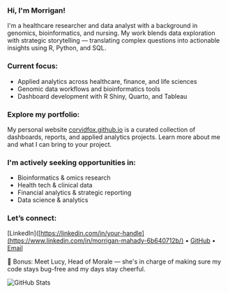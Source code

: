 ### Hi, I'm Morrigan!

I'm a healthcare researcher and data analyst with a background in genomics, bioinformatics, and nursing. My work blends data exploration with strategic storytelling — translating complex questions into actionable insights using R, Python, and SQL.

### Current focus:  
- Applied analytics across healthcare, finance, and life sciences  
- Genomic data workflows and bioinformatics tools  
- Dashboard development with R Shiny, Quarto, and Tableau  

### Explore my portfolio:  
My personal website [corvidfox.github.io](https://corvidfox.github.io/) is a curated collection of dashboards, reports, and applied analytics projects. Learn more about me and what I can bring to your project.

### I'm actively seeking opportunities in:  
- Bioinformatics & omics research  
- Health tech & clinical data  
- Financial analytics & strategic reporting  
- Data science & analytics

### Let’s connect:  
[LinkedIn]([https://linkedin.com/in/your-handle](https://www.linkedin.com/in/morrigan-mahady-6b640712b/) • [GitHub](https://github.com/corvidfox) • [Email](anmorrigan@proton.me)

🐾 Bonus: Meet Lucy, Head of Morale — she's in charge of making sure my code stays bug-free and my days stay cheerful.

![GitHub Stats](https://github-readme-stats.vercel.app/api?username=corvidfox&show_icons=true&theme=dark)
